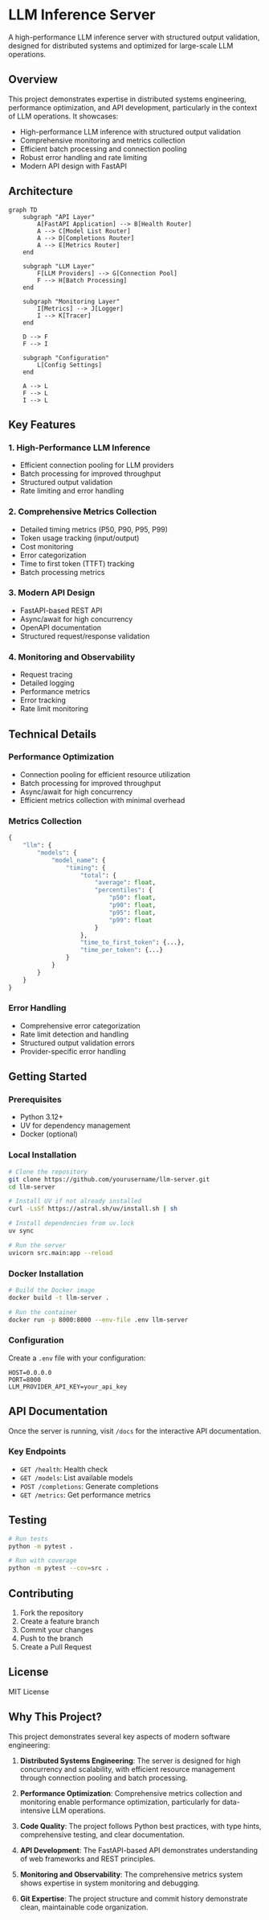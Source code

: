 # LLM Inference Server

A high-performance LLM inference server with structured output validation, designed for distributed systems and optimized for large-scale LLM operations.

## Overview

This project demonstrates expertise in distributed systems engineering, performance optimization, and API development, particularly in the context of LLM operations. It showcases:

- High-performance LLM inference with structured output validation
- Comprehensive monitoring and metrics collection
- Efficient batch processing and connection pooling
- Robust error handling and rate limiting
- Modern API design with FastAPI

## Architecture

```mermaid
graph TD
    subgraph "API Layer"
        A[FastAPI Application] --> B[Health Router]
        A --> C[Model List Router]
        A --> D[Completions Router]
        A --> E[Metrics Router]
    end

    subgraph "LLM Layer"
        F[LLM Providers] --> G[Connection Pool]
        F --> H[Batch Processing]
    end

    subgraph "Monitoring Layer"
        I[Metrics] --> J[Logger]
        I --> K[Tracer]
    end

    D --> F
    F --> I

    subgraph "Configuration"
        L[Config Settings]
    end

    A --> L
    F --> L
    I --> L
```

## Key Features

### 1. High-Performance LLM Inference
- Efficient connection pooling for LLM providers
- Batch processing for improved throughput
- Structured output validation
- Rate limiting and error handling

### 2. Comprehensive Metrics Collection
- Detailed timing metrics (P50, P90, P95, P99)
- Token usage tracking (input/output)
- Cost monitoring
- Error categorization
- Time to first token (TTFT) tracking
- Batch processing metrics

### 3. Modern API Design
- FastAPI-based REST API
- Async/await for high concurrency
- OpenAPI documentation
- Structured request/response validation

### 4. Monitoring and Observability
- Request tracing
- Detailed logging
- Performance metrics
- Error tracking
- Rate limit monitoring

## Technical Details

### Performance Optimization
- Connection pooling for efficient resource utilization
- Batch processing for improved throughput
- Async/await for high concurrency
- Efficient metrics collection with minimal overhead

### Metrics Collection
```python
{
    "llm": {
        "models": {
            "model_name": {
                "timing": {
                    "total": {
                        "average": float,
                        "percentiles": {
                            "p50": float,
                            "p90": float,
                            "p95": float,
                            "p99": float
                        }
                    },
                    "time_to_first_token": {...},
                    "time_per_token": {...}
                }
            }
        }
    }
}
```

### Error Handling
- Comprehensive error categorization
- Rate limit detection and handling
- Structured output validation errors
- Provider-specific error handling

## Getting Started

### Prerequisites
- Python 3.12+
- UV for dependency management
- Docker (optional)

### Local Installation
```bash
# Clone the repository
git clone https://github.com/yourusername/llm-server.git
cd llm-server

# Install UV if not already installed
curl -LsSf https://astral.sh/uv/install.sh | sh

# Install dependencies from uv.lock
uv sync

# Run the server
uvicorn src.main:app --reload
```

### Docker Installation
```bash
# Build the Docker image
docker build -t llm-server .

# Run the container
docker run -p 8000:8000 --env-file .env llm-server
```

### Configuration
Create a `.env` file with your configuration:
```env
HOST=0.0.0.0
PORT=8000
LLM_PROVIDER_API_KEY=your_api_key
```

## API Documentation

Once the server is running, visit `/docs` for the interactive API documentation.

### Key Endpoints
- `GET /health`: Health check
- `GET /models`: List available models
- `POST /completions`: Generate completions
- `GET /metrics`: Get performance metrics

## Testing

```bash
# Run tests
python -m pytest .

# Run with coverage
python -m pytest --cov=src .
```

## Contributing

1. Fork the repository
2. Create a feature branch
3. Commit your changes
4. Push to the branch
5. Create a Pull Request

## License

MIT License

## Why This Project?

This project demonstrates several key aspects of modern software engineering:

1. **Distributed Systems Engineering**: The server is designed for high concurrency and scalability, with efficient resource management through connection pooling and batch processing.

2. **Performance Optimization**: Comprehensive metrics collection and monitoring enable performance optimization, particularly for data-intensive LLM operations.

3. **Code Quality**: The project follows Python best practices, with type hints, comprehensive testing, and clear documentation.

4. **API Development**: The FastAPI-based API demonstrates understanding of web frameworks and REST principles.

5. **Monitoring and Observability**: The comprehensive metrics system shows expertise in system monitoring and debugging.

6. **Git Expertise**: The project structure and commit history demonstrate clean, maintainable code organization. 